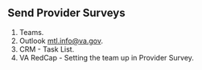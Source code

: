 ## Send Provider Surveys

1. Teams.
2. Outlook mtl.info@va.gov.
3. CRM - Task List.
4. VA RedCap - Setting the team up in Provider Survey.
